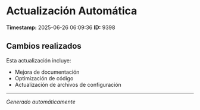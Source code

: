 # Actualización Automática

**Timestamp:** 2025-06-26 06:09:36
**ID:** 9398

## Cambios realizados

Esta actualización incluye:
- Mejora de documentación
- Optimización de código
- Actualización de archivos de configuración

---
*Generado automáticamente*
